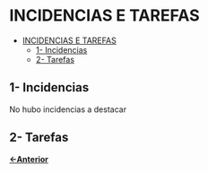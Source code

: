 # INCIDENCIAS E TAREFAS
- [INCIDENCIAS E TAREFAS](#incidencias-e-tarefas)
  - [1- Incidencias](#1--incidencias)
  - [2- Tarefas](#2--tarefas)

## 1- Incidencias

No hubo incidencias a destacar

## 2- Tarefas

[**<-Anterior**](../../README.md)
